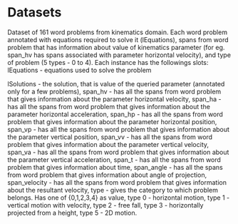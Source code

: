 # Datasets
Dataset of 161 word problems from kinematics domain.
Each word problem annotated with equations required to solve it (lEquations), spans from word problem that has information about value of kinematics parameter (for eg. span_hv has spans associated with parameter horizontal velocity), and type of problem (5 types - 0 to 4).
Each instance has the followings slots:
lEquations - equations used to solve the problem

lSolutions - the solution, that is value of the queried parameter (annotated only for a few problems),
span_hv - has all the spans from word problem that gives information about the parameter horizontal velocity,
span_ha - has all the spans from word problem that gives information about the parameter horizontal acceleration,
span_hp - has all the spans from word problem that gives information about the parameter horizontal position,
span_vp - has all the spans from word problem that gives information about the parameter vertical position,
span_vv - has all the spans from word problem that gives information about the parameter vertical velocity,
span_va - has all the spans from word problem that gives information about the parameter vertical acceleration,
span_t - has all the spans from word problem that gives information about time,
span_angle - has all the spans from word problem that gives information about angle of projection,
span_velocity - has all the spans from word problem that gives information about the resultant velocity,
type - gives the category to which problem belongs. Has one of {0,1,2,3,4} as value, type 0 - horizontal motion, type 1 - vertical 
motion with velocity, type 2 - free fall, type 3 - horizontally projected from a height, type 5 - 2D motion. 

